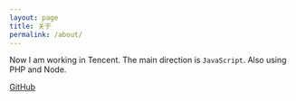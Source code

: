 ```yaml
---
layout: page
title: 关于
permalink: /about/
---
```


Now I am working in Tencent. The main direction is `JavaScript`. Also using PHP and Node.

[GitHub](https://github.com/wenpingzheng)
